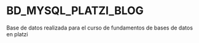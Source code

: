 # BD_MYSQL_PLATZI_BLOG
Base de datos realizada para el curso de fundamentos de bases de datos en platzi
